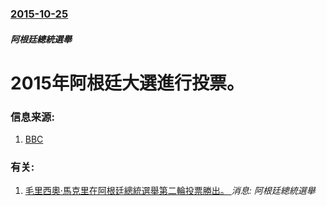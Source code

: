 ### [2015-10-25](/news/2015/10/25/index.md)

##### 阿根廷總統選舉
# 2015年阿根廷大選進行投票。 




### 信息来源:

1. [BBC](http://www.bbc.co.uk/news/world-latin-america-34630101)

### 有关:

1. [毛里西奧·馬克里在阿根廷總統選舉第二輪投票勝出。 ](/news/2015/11/22/毛里西奧-馬克里在阿根廷總統選舉第二輪投票勝出.md) _消息: 阿根廷總統選舉_
